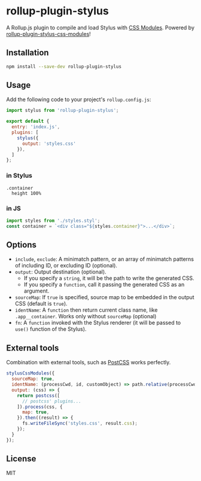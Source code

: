 # rollup-plugin-stylus

A Rollup.js plugin to compile and load Stylus with [CSS Modules](https://github.com/css-modules/css-modules).
Powered by [rollup-plugin-stylus-css-modules](https://github.com/mtojo/rollup-plugin-stylus-css-modules)!

## Installation

```bash
npm install --save-dev rollup-plugin-stylus
```

## Usage

Add the following code to your project's `rollup.config.js`:

```js
import stylus from 'rollup-plugin-stylus';

export default {
  entry: 'index.js',
  plugins: [
    stylus({
      output: 'styles.css'
    }),
  ]
};
```

### in Stylus

```stylus
.container
  height 100%
```

### in JS

```js
import styles from './styles.styl';
const container = `<div class="${styles.container}">...</div>`;
```

## Options

* `include`, `exclude`: A minimatch pattern, or an array of minimatch patterns of including ID, or excluding ID (optional).
* `output`: Output destination (optional).
  * If you specify a `string`, it will be the path to write the generated CSS.
  * If you specify a `function`, call it passing the generated CSS as an argument.
* `sourceMap`: If `true` is specified, source map to be embedded in the output CSS (default is `true`).
* `identName`: A `function` then return current class name, like `.app__container`. Works only without `sourceMap` (optional)
* `fn`: A `function` invoked with the Stylus renderer (it will be passed to `use()` function of the Stylus).

## External tools

Combination with external tools, such as [PostCSS](http://postcss.org/) works perfectly.

```js
stylusCssModules({
  sourceMap: true,
  identName: (processCwd, id, customObject) => path.relative(processCwd, id),
  output: (css) => {
    return postcss([
      // postcss' plugins...
    ]).process(css, {
      map: true,
    }).then((result) => {
      fs.writeFileSync('styles.css', result.css);
    });
  }
});
```

## License

MIT
